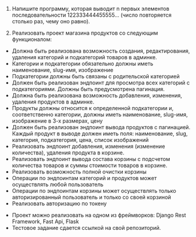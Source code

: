 1) Напишите программу, которая выводит n первых элементов последовательности 122333444455555… (число повторяется столько раз, чему оно равно).

2) Реализовать проект магазина продуктов со следующим функционалом:
- Должна быть реализована возможность создания, редактирования, удаления категорий и подкатегорий товаров в админке.
- Категории и подкатегории обязательно должны иметь наименование, slug-имя, изображение
- Подкатегории должны быть связаны с родительской категорией
- Должен быть реализован эндпоинт для просмотра всех категорий с подкатегориями. Должны быть предусмотрена пагинация.
- Должна быть реализована возможность добавления, изменения, удаления продуктов в админке.
- Продукты должны относится к определенной подкатегории и, соответственно категории, должны иметь наименование, slug-имя, изображение в 3-х размерах, цену
- Должен быть реализован эндпоинт вывода продуктов с пагинацией. Каждый продукт в выводе должен иметь поля: наименование, slug, категория, подкатегория, цена, список изображений
- Реализовать эндпоинт добавления, изменения (изменение количества), удаления продукта в корзине.
- Реализовать эндпоинт вывода  состава корзины с подсчетом количества товаров и суммы стоимости товаров в корзине.
- Реализовать возможность полной очистки корзины
- Операции по эндпоинтам категорий и продуктов может осуществлять любой пользователь
- Операции по эндпоинтам корзины может осуществлять только авторизированный пользователь и только со своей корзиной
- Реализовать авторизацию по токену


* Проект можно реализовать на одном из фреймворков: Django Rest Framework, Fast Api, Flask
* Тестовое задание сдается ссылкой на свой репозиторий.